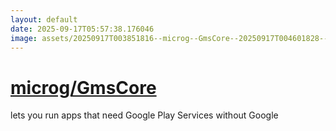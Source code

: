 ```yaml
---
layout: default
date: 2025-09-17T05:57:38.176046
image: assets/20250917T003851816--microg--GmsCore--20250917T004601828--cropped.png
---
```


# [microg/GmsCore](https://github.com/microg/GmsCore)

lets you run apps that need Google Play Services without Google
